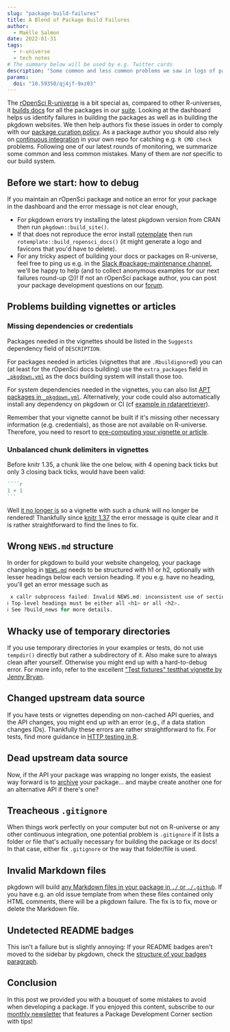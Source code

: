 ```yaml
---
slug: "package-build-failures"
title: A Blend of Package Build Failures
author:
  - Maëlle Salmon
date: 2022-01-31
tags:
  - r-universe
  - tech notes
# The summary below will be used by e.g. Twitter cards
description: "Some common and less common problems we saw in logs of package and pkgdown website builds."
params:
  doi: "10.59350/qj4jf-9xz03"
---
```


The [rOpenSci R-universe](https://ropensci.r-universe.dev/) is a bit special as, compared to other R-universes, it [builds docs](/blog/2021/09/03/runiverse-docs/) for all the packages in our [suite](/packages).
Looking at the dashboard helps us identify failures in building the packages as well as in building the pkgdown websites.
We then help authors fix these issues in order to comply with our [package curation policy](https://devguide.ropensci.org/curationpolicy.html).
As a package author you should also rely on [continuous integration](https://devdevguide.netlify.app/ci.html) in your own repo for catching e.g. `R CMD check` problems.
Following one of our latest rounds of monitoring, we summarize some common and less common mistakes.
Many of them are *not* specific to our build system.

## Before we start: how to debug

If you maintain an rOpenSci package and notice an error for your package in the dashboard and the error message is not clear enough,

* For pkgdown errors try installing the latest pkgdown version from CRAN then run `pkgdown::build_site()`.
* If that does not reproduce the error install [rotemplate](https://docs.ropensci.org/rotemplate/) then run `rotemplate::build_ropensci_docs()` (it might generate a logo and favicons that you'd have to delete).
* For any tricky aspect of building your docs or packages on R-universe, feel free to ping us e.g. in the [Slack #package-maintenance channel](https://contributing.ropensci.org/resources.html#channels-slack), we'll be happy to help (and to collect anonymous examples for our next failures round-up :wink:)! If not an rOpenSci package author, you can post your package development questions on our [forum](https://discuss.ropensci.org/c/package-development/29).


## Problems building vignettes or articles
### Missing dependencies or credentials

Packages needed in the vignettes should be listed in the `Suggests` dependency field of `DESCRIPTION`.

For packages needed in articles (vignettes that are `.Rbuildignore`d) you can (at least for the rOpenSci docs building) use the `extra_packages` field in [`_pkgdown.yml`](https://github.com/ropensci/weathercan/blob/bf667a694c54a04c70b51435c03a0139048e16fe/_pkgdown.yml#L2) as the docs building system will install those too.

For system dependencies needed in the vignettes, you can also list [APT packages in `_pkgdown.yml`](https://github.com/ropensci/virtuoso/blob/7693bf77d28f3f11efe00d597048fec946771e66/_pkgdown.yml#L4). Alternatively, your code could also automatically install any dependency on pkgdown or CI (cf [example in rdataretriever](https://github.com/ropensci/rdataretriever/pull/296/files)).


Remember that your vignette cannot be built if it's missing other necessary information (e.g. credentials), as those are not available on R-universe.
Therefore, you need to resort to [pre-computing your vignette or article](/blog/2019/12/08/precompute-vignettes/).

### Unbalanced chunk delimiters in vignettes

Before knitr 1.35, a chunk like the one below, with 4 opening back ticks but only 3 closing back ticks, would have been valid:

`````markdown
````r
1 + 1
```
`````

Well [it no longer is](https://yihui.org/en/2021/10/unbalanced-delimiters/) so a vignette with such a chunk will no longer be rendered!
Thankfully since [knitr 1.37](https://yihui.org/en/2022/01/knitr-news/#unbalanced-chunk-delimiters) the error message is quite clear and it is rather straightforward to find the lines to fix.

## Wrong `NEWS.md` structure

In order for pkgdown to build your website changelog, your package changelog in [`NEWS.md`](https://pkgdown.r-lib.org/reference/build_news.html) needs to be structured with h1 or h2, optionally with lesser headings below each version heading.
If you e.g. have no heading, you'll get an error message such as

```r
 x callr subprocess failed: Invalid NEWS.md: inconsistent use of section headings.
ℹ Top-level headings must be either all <h1> or all <h2>.
ℹ See ?build_news for more details. 
```

## Whacky use of temporary directories

If you use temporary directories in your examples or tests, do not use `tempdir()` directly but rather a subdirectory of it.
Also make sure to always clean after yourself. 
Otherwise you might end up with a hard-to-debug error.
For more info, refer to the excellent ["Test fixtures" testthat vignette by Jenny Bryan](https://testthat.r-lib.org/articles/test-fixtures.html).

## Changed upstream data source

If you have tests or vignettes depending on non-cached API queries, and the API changes, you might end up with an error (e.g., if a data station changes IDs).
Thankfully these errors are rather straightforward to fix.
For tests, find more guidance in [HTTP testing in R](https://books.ropensci.org/http-testing/).

## Dead upstream data source

Now, if the API your package was wrapping no longer exists, the easiest way forward is to [archive](https://devguide.ropensci.org/curationpolicy.html#archivalguidance) your package... and maybe create another one for an alternative API if there's one?

## Treacheous `.gitignore`

When things work perfectly on your computer but not on R-universe or any other continuous integration, one potential problem is `.gitignore` if it lists a folder or file that's actually necessary for building the package or its docs!
In that case, either fix `.gitignore` or the way that folder/file is used.

## Invalid Markdown files

pkgdown will build [any Markdown files in your package in `./` or `./.github`](https://pkgdown.r-lib.org/reference/build_home.html).
If you have e.g. an old issue template from when these files contained only HTML comments, there will be a pkgdown failure.
The fix is to fix, move or delete the Markdown file.

## Undetected README badges

This isn't a failure but is slightly annoying: If your README badges aren't moved to the sidebar by pkgdown, check the [structure of your badges paragraph](https://pkgdown.r-lib.org/reference/build_home.html#dev-badges).

## Conclusion

In this post we provided you with a bouquet of some mistakes to avoid when developing a package.
If you enjoyed this content, subscribe to our [monthly newsletter](/news) that features a Package Development Corner section with tips!
